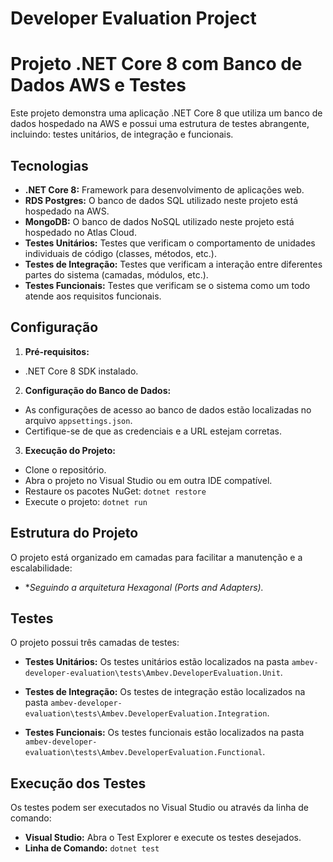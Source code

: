 # Developer Evaluation Project

# Projeto .NET Core 8 com Banco de Dados AWS e Testes
Este projeto demonstra uma aplicação .NET Core 8 que utiliza um banco de dados hospedado na AWS e possui uma estrutura de testes abrangente, incluindo: testes unitários, de integração e funcionais.

## Tecnologias
* **.NET Core 8:** Framework para desenvolvimento de aplicações web.
* **RDS Postgres:** O banco de dados SQL utilizado neste projeto está hospedado na AWS.
* **MongoDB:** O banco de dados NoSQL utilizado neste projeto está hospedado no Atlas Cloud.
* **Testes Unitários:** Testes que verificam o comportamento de unidades individuais de código (classes, métodos, etc.).
* **Testes de Integração:** Testes que verificam a interação entre diferentes partes do sistema (camadas, módulos, etc.).
* **Testes Funcionais:** Testes que verificam se o sistema como um todo atende aos requisitos funcionais.

## Configuração
1. **Pré-requisitos:**
* .NET Core 8 SDK instalado.

2. **Configuração do Banco de Dados:**
* As configurações de acesso ao banco de dados estão localizadas no arquivo `appsettings.json`.
* Certifique-se de que as credenciais e a URL estejam corretas.

3. **Execução do Projeto:**
* Clone o repositório.
* Abra o projeto no Visual Studio ou em outra IDE compatível.
* Restaure os pacotes NuGet: `dotnet restore`
* Execute o projeto: `dotnet run`

## Estrutura do Projeto
O projeto está organizado em camadas para facilitar a manutenção e a escalabilidade:
* **Seguindo a arquitetura Hexagonal (Ports and Adapters).*

## Testes
O projeto possui três camadas de testes:
* **Testes Unitários:** 
Os testes unitários estão localizados na pasta `ambev-developer-evaluation\tests\Ambev.DeveloperEvaluation.Unit`.
* **Testes de Integração:** Os testes de integração estão localizados na pasta `ambev-developer-evaluation\tests\Ambev.DeveloperEvaluation.Integration`.

* **Testes Funcionais:** Os testes funcionais estão localizados na pasta `ambev-developer-evaluation\tests\Ambev.DeveloperEvaluation.Functional`.

## Execução dos Testes
Os testes podem ser executados no Visual Studio ou através da linha de comando:
* **Visual Studio:** Abra o Test Explorer e execute os testes desejados.
* **Linha de Comando:** `dotnet test`